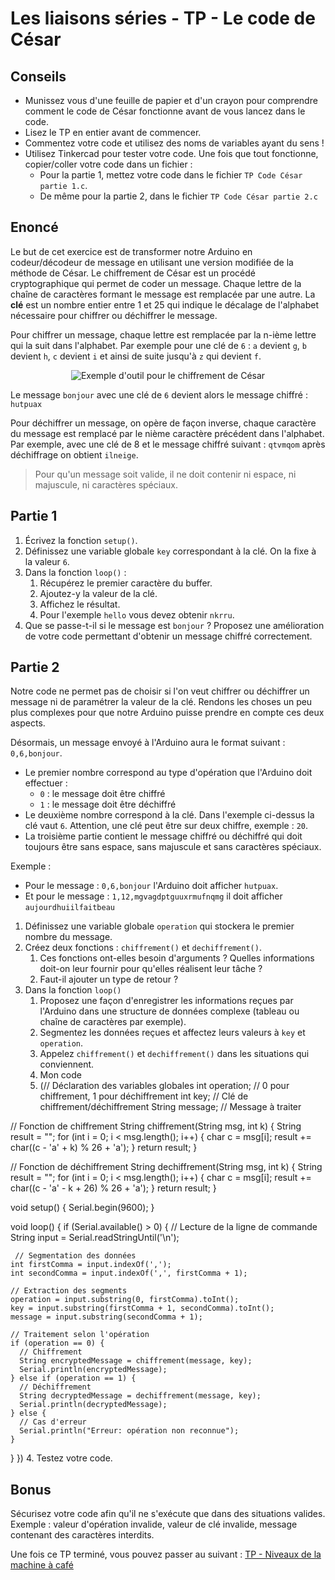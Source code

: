 # Les liaisons séries - TP - Le code de César

## Conseils

-   Munissez vous d'une feuille de papier et d'un crayon pour comprendre comment le code de César fonctionne avant de vous lancez dans le code.
-   Lisez le TP en entier avant de commencer.
-   Commentez votre code et utilisez des noms de variables ayant du sens !
-   Utilisez Tinkercad pour tester votre code. Une fois que tout fonctionne, copier/coller votre code dans un fichier :
    -   Pour la partie 1, mettez votre code dans le fichier `TP Code César partie 1.c`.
    -   De même pour la partie 2, dans le fichier `TP Code César partie 2.c`

## Enoncé

Le but de cet exercice est de transformer notre Arduino en codeur/décodeur de message en utilisant une version modifiée de la méthode de César. Le chiffrement de César est un procédé cryptographique qui permet de coder un message. Chaque lettre de la chaîne de caractères formant le message est remplacée par une autre. La **clé** est un nombre entier entre 1 et 25 qui indique le décalage de l'alphabet nécessaire pour chiffrer ou déchiffrer le message.

Pour chiffrer un message, chaque lettre est remplacée par la n-ième lettre qui la suit dans l'alphabet. Par exemple pour une clé de `6` : `a` devient `g`, `b` devient `h`, `c` devient `i` et ainsi de suite jusqu'à `z` qui devient `f`.

<center>

![Exemple d'outil pour le chiffrement de César](./assets/letters-wheel.png)

</center>

Le message `bonjour` avec une clé de `6` devient alors le message chiffré : `hutpuax`

Pour déchiffrer un message, on opère de façon inverse, chaque caractère du message est remplacé par le nième caractère précédent dans l'alphabet. Par exemple, avec une clé de 8 et le message chiffré suivant : `qtvmqom` après déchiffrage on obtient `ilneige`.

> Pour qu'un message soit valide, il ne doit contenir ni espace, ni majuscule, ni caractères spéciaux.

## Partie 1

1. Écrivez la fonction `setup()`.
2. Définissez une variable globale `key` correspondant à la clé. On la fixe à la valeur `6`.
3. Dans la fonction `loop()` :
    1. Récupérez le premier caractère du buffer.
    2. Ajoutez-y la valeur de la clé.
    3. Affichez le résultat.
    4. Pour l'exemple `hello` vous devez obtenir `nkrru`.
4. Que se passe-t-il si le message est `bonjour` ? Proposez une amélioration de votre code permettant d'obtenir un message chiffré correctement.

## Partie 2

Notre code ne permet pas de choisir si l'on veut chiffrer ou déchiffrer un message ni de paramétrer la valeur de la clé. Rendons les choses un peu plus complexes pour que notre Arduino puisse prendre en compte ces deux aspects.

Désormais, un message envoyé à l'Arduino aura le format suivant : `0,6,bonjour`.

-   Le premier nombre correspond au type d'opération que l'Arduino doit effectuer :
    -   `0` : le message doit être chiffré
    -   `1` : le message doit être déchiffré
-   Le deuxième nombre correspond à la clé. Dans l'exemple ci-dessus la clé vaut `6`. Attention, une clé peut être sur deux chiffre, exemple : `20`.
-   La troisième partie contient le message chiffré ou déchiffré qui doit toujours être sans espace, sans majuscule et sans caractères spéciaux.

Exemple :

-   Pour le message : `0,6,bonjour` l'Arduino doit afficher `hutpuax`.
-   Et pour le message : `1,12,mgvagdptguuxrmufnqmg` il doit afficher `aujourdhuiilfaitbeau`

1. Définissez une variable globale `operation` qui stockera le premier nombre du message.
2. Créez deux fonctions : `chiffrement()` et `dechiffrement()`.
    1. Ces fonctions ont-elles besoin d'arguments ? Quelles informations doit-on leur fournir pour qu'elles réalisent leur tâche ?
    2. Faut-il ajouter un type de retour ?
3. Dans la fonction `loop()`
    1. Proposez une façon d'enregistrer les informations reçues par l'Arduino dans une structure de données complexe (tableau ou chaîne de caractères par exemple).
    2. Segmentez les données reçues et affectez leurs valeurs à `key` et `operation`.
    3. Appelez `chiffrement()` et `dechiffrement()` dans les situations qui conviennent.
    4. Mon code
    5.   (// Déclaration des variables globales
int operation; // 0 pour chiffrement, 1 pour déchiffrement
int key; // Clé de chiffrement/déchiffrement
String message; // Message à traiter

// Fonction de chiffrement
String chiffrement(String msg, int k) {
  String result = "";
  for (int i = 0; i < msg.length(); i++) {
    char c = msg[i];
    result += char((c - 'a' + k) % 26 + 'a');
  }
  return result;
}

// Fonction de déchiffrement
String dechiffrement(String msg, int k) {
  String result = "";
  for (int i = 0; i < msg.length(); i++) {
    char c = msg[i];
    result += char((c - 'a' - k + 26) % 26 + 'a');
  }
  return result;
}

void setup() {
  Serial.begin(9600);
}

void loop() {
  if (Serial.available() > 0) {
    // Lecture de la ligne de commande
    String input = Serial.readStringUntil('\n');
    
     // Segmentation des données
    int firstComma = input.indexOf(',');
    int secondComma = input.indexOf(',', firstComma + 1);
    
    // Extraction des segments
    operation = input.substring(0, firstComma).toInt();
    key = input.substring(firstComma + 1, secondComma).toInt();
    message = input.substring(secondComma + 1);
    
    // Traitement selon l'opération
    if (operation == 0) {
      // Chiffrement
      String encryptedMessage = chiffrement(message, key);
      Serial.println(encryptedMessage);
    } else if (operation == 1) {
      // Déchiffrement
      String decryptedMessage = dechiffrement(message, key);
      Serial.println(decryptedMessage);
    } else {
      // Cas d'erreur
      Serial.println("Erreur: opération non reconnue");
    }
  }
})
4. Testez votre code.

## Bonus

Sécurisez votre code afin qu'il ne s'exécute que dans des situations valides. Exemple : valeur d'opération invalide, valeur de clé invalide, message contenant des caractères interdits.

Une fois ce TP terminé, vous pouvez passer au suivant : [TP - Niveaux de la machine à café](./TP%20machine%20à%20café.md)

